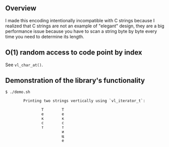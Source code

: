 ## Overview
I made this encoding intentionally incompatible with C strings because I realized
that C strings are not an example of "elegant" design, they are a big performance issue
because you have to scan a string byte by byte every time you need to determine its length.
## O(1) random access to code point by index
See `vl_char_at()`.
## Demonstration of the library's functionality
```
$ ./demo.sh 

        Printing two strings vertically using `vl_iterator_t`:

                Т        Т
                е        е
                к        к
                с        с
                т        т
                         и
                         щ
                         е

```
